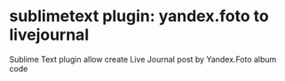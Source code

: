 # sublimetext plugin: yandex.foto to livejournal

Sublime Text plugin allow create Live Journal post by Yandex.Foto album code

